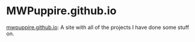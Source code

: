 # MWPuppire.github.io

[mwpuppire.github.io][1]: A site with all of the projects I have done some stuff on.

  [1]: https://mwpuppire.github.io
